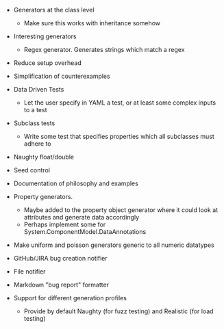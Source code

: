 - Generators at the class level
    - Make sure this works with inheritance somehow
- Interesting generators
    - Regex generator. Generates strings which match a regex
- Reduce setup overhead
- Simplification of counterexamples
- Data Driven Tests
    - Let the user specify in YAML a test, or at least some complex inputs to a test
- Subclass tests
    - Write some test that specifies properties which all subclasses must adhere to
- Naughty float/double
- Seed control
- Documentation of philosophy and examples
- Property generators.
    - Maybe added to the property object generator where it could look at attributes and generate data accordingly
    - Perhaps implement some for System.ComponentModel.DataAnnotations
- Make uniform and poisson generators generic to all numeric datatypes
- GitHub/JIRA bug creation notifier
- File notifier
- Markdown "bug report" formatter

- Support for different generation profiles
  - Provide by default Naughty (for fuzz testing) and Realistic (for load testing)